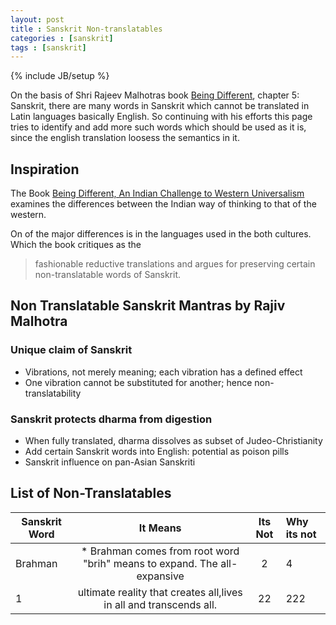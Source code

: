 ```yaml
---
layout: post
title : Sanskrit Non-translatables
categories : [sanskrit]
tags : [sanskrit]
---
```

{% include JB/setup %}

On the basis of Shri Rajeev Malhotras book [Being Different](www.BeingDifferentBook.com),
chapter 5: Sanskrit, there are many words in Sanskrit which cannot be translated in Latin 
languages basically English. So continuing with his efforts this page tries to 
identify and add more such words which should be used as it is, since the english translation
loosess the semantics in it.

## Inspiration 

The Book [Being Different, An Indian Challenge to Western Universalism](www.beingdifferentbook.com) 
examines the differences between the Indian way of thinking to that of the western.

On of the major differences is in the languages used in the both cultures. Which the book critiques as the 

> fashionable reductive translations and argues for preserving certain non-translatable words of Sanskrit.

## Non Translatable Sanskrit Mantras by Rajiv Malhotra 

### Unique claim of Sanskrit

* Vibrations, not merely meaning; each vibration has a defined effect
* One vibration cannot be substituted for another; hence non-translatability

### Sanskrit protects dharma from digestion

* When fully translated, dharma dissolves as subset of Judeo-Christianity
* Add certain Sanskrit words into English: potential as poison pills
* Sanskrit influence on pan-Asian Sanskriti

## List of Non-Translatables

|Sanskrit Word | It Means | Its Not | Why its not |
|--------------|:--------:|:-------:|:------------|
| Brahman      |* Brahman comes from root word "brih" means to expand. The all-expansive |2 |4 |
| 1             |ultimate reality that creates all,lives in all and transcends all.    |22 |222 |
